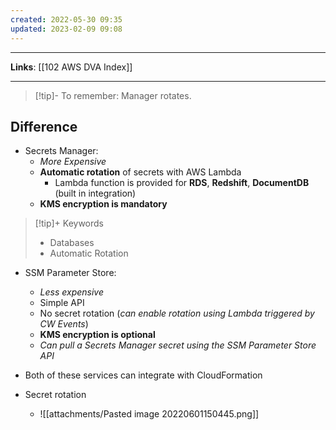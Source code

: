 ```yaml
---
created: 2022-05-30 09:35
updated: 2023-02-09 09:08
---
```

---
**Links**: [[102 AWS DVA Index]]

---
> [!tip]- To remember: Manager rotates.

## Difference
- Secrets Manager:
	- *More Expensive* 
	- **Automatic rotation** of secrets with AWS Lambda
		- Lambda function is provided for **RDS**, **Redshift**, **DocumentDB** (built in integration)
	- **KMS encryption is mandatory**

> [!tip]+ Keywords
> - Databases
> - Automatic Rotation

- SSM Parameter Store:
	- *Less expensive*
	- Simple API
	- No secret rotation (*can enable rotation using Lambda triggered by CW Events*)
	- **KMS encryption is optional**
	- *Can pull a Secrets Manager secret using the SSM Parameter Store API*

- Both of these services can integrate with CloudFormation
- Secret rotation
	- ![[attachments/Pasted image 20220601150445.png]]